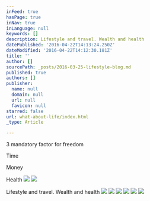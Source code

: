 ```yaml
---
inFeed: true
hasPage: true
inNav: true
inLanguage: null
keywords: []
description: Lifestyle and travel. Wealth and health
datePublished: '2016-04-22T14:13:24.250Z'
dateModified: '2016-04-22T14:12:30.181Z'
title: ''
author: []
sourcePath: _posts/2016-03-25-lifestyle-blog.md
published: true
authors: []
publisher:
  name: null
  domain: null
  url: null
  favicon: null
starred: false
url: what-about-life/index.html
_type: Article

---
```

3 mandatory factor for freedom

Time

Money 

Health
![](https://the-grid-user-content.s3-us-west-2.amazonaws.com/71f0d9ef-21cb-439f-8b20-e3ca643835f5.jpg)
![](https://the-grid-user-content.s3-us-west-2.amazonaws.com/9edcf9d2-ba45-4e94-9e1b-71d553e6ff0c.jpg)

Lifestyle and travel. Wealth and health
![](https://the-grid-user-content.s3-us-west-2.amazonaws.com/257a3228-a5d2-424c-9bb6-76ee5f2589fe.jpg)
![](https://the-grid-user-content.s3-us-west-2.amazonaws.com/4c3d1361-fa08-47c5-9b90-cd8ead7404fc.jpg)
![](https://the-grid-user-content.s3-us-west-2.amazonaws.com/cf4dffb1-d3c9-4b9b-8f29-526e8b0b0f51.jpg)
![](https://the-grid-user-content.s3-us-west-2.amazonaws.com/2632b32a-197c-4d88-b146-c34094e83744.jpg)
![](https://the-grid-user-content.s3-us-west-2.amazonaws.com/9af6cfec-0cef-4dbc-adfd-38bc7a8e94d0.jpg)
![](https://the-grid-user-content.s3-us-west-2.amazonaws.com/4d44cf0e-4f0d-4479-bff5-960b4df135ca.jpg)